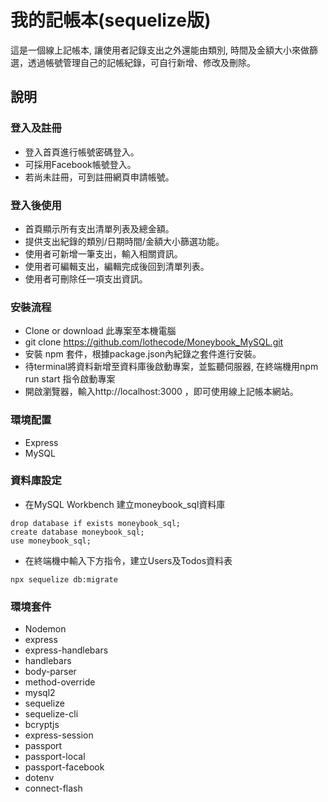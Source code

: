 # 我的記帳本(sequelize版)
這是一個線上記帳本, 讓使用者記錄支出之外還能由類別, 時間及金額大小來做篩選，透過帳號管理自己的記帳紀錄，可自行新增、修改及刪除。

## 說明
### 登入及註冊
- 登入首頁進行帳號密碼登入。
- 可採用Facebook帳號登入。
- 若尚未註冊，可到註冊網頁申請帳號。
### 登入後使用
- 首頁顯示所有支出清單列表及總金額。
- 提供支出紀錄的類別/日期時間/金額大小篩選功能。
- 使用者可新增一筆支出，輸入相關資訊。
- 使用者可編輯支出，編輯完成後回到清單列表。
- 使用者可刪除任一項支出資訊。

### 安裝流程
- Clone or download 此專案至本機電腦
- git clone https://github.com/lothecode/Moneybook_MySQL.git
- 安裝 npm 套件，根據package.json內紀錄之套件進行安裝。
- 待terminal將資料新增至資料庫後啟動專案，並監聽伺服器, 在終端機用npm run start 指令啟動專案
- 開啟瀏覽器，輸入http://localhost:3000 ，即可使用線上記帳本網站。

### 環境配置
- Express
- MySQL

### 資料庫設定
- 在MySQL Workbench 建立moneybook_sql資料庫
```
drop database if exists moneybook_sql;
create database moneybook_sql;
use moneybook_sql;
```
- 在終端機中輸入下方指令，建立Users及Todos資料表
```
npx sequelize db:migrate
```

### 環境套件
- Nodemon
- express
- express-handlebars
- handlebars
- body-parser
- method-override
- mysql2
- sequelize
- sequelize-cli
- bcryptjs
- express-session
- passport
- passport-local
- passport-facebook
- dotenv
- connect-flash
